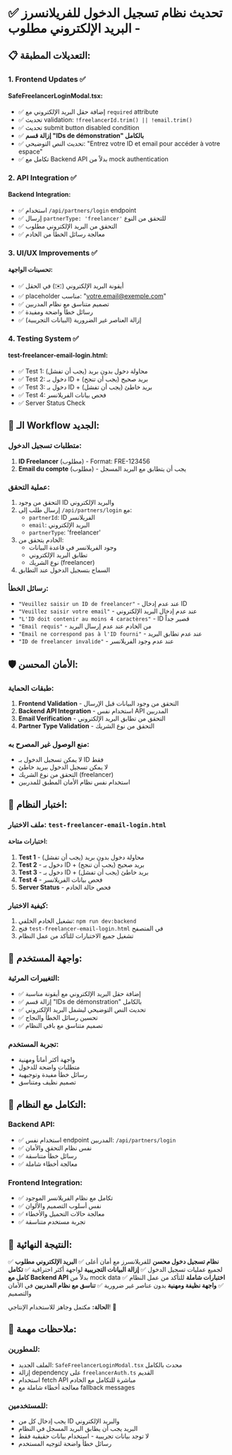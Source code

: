 # ✅ تحديث نظام تسجيل الدخول للفريلانسرز - البريد الإلكتروني مطلوب

## 📋 التعديلات المطبقة:

### 1. **Frontend Updates** ✅

#### **SafeFreelancerLoginModal.tsx:**
- ✅ إضافة حقل البريد الإلكتروني مع `required` attribute
- ✅ تحديث validation: `!freelancerId.trim() || !email.trim()`
- ✅ تحديث submit button disabled condition
- ✅ **إزالة قسم "IDs de démonstration" بالكامل**
- ✅ تحديث النص التوضيحي: "Entrez votre ID et email pour accéder à votre espace"
- ✅ تكامل مع Backend API بدلاً من mock authentication

### 2. **API Integration** ✅

#### **Backend Integration:**
- ✅ استخدام `/api/partners/login` endpoint
- ✅ إرسال `partnerType: 'freelancer'` للتحقق من النوع
- ✅ التحقق من البريد الإلكتروني مطلوب
- ✅ معالجة رسائل الخطأ من الخادم

### 3. **UI/UX Improvements** ✅

#### **تحسينات الواجهة:**
- ✅ أيقونة البريد الإلكتروني (✉️) في الحقل
- ✅ placeholder مناسب: "votre.email@exemple.com"
- ✅ تصميم متناسق مع نظام المدربين
- ✅ رسائل خطأ واضحة ومفيدة
- ✅ إزالة العناصر غير الضرورية (البيانات التجريبية)

### 4. **Testing System** ✅

#### **test-freelancer-email-login.html:**
- ✅ Test 1: محاولة دخول بدون بريد (يجب أن تفشل)
- ✅ Test 2: دخول بـ ID + بريد صحيح (يجب أن تنجح)
- ✅ Test 3: دخول بـ ID + بريد خاطئ (يجب أن تفشل)
- ✅ Test 4: فحص بيانات الفريلانسر
- ✅ Server Status Check

## 🔄 الـ Workflow الجديد:

### **متطلبات تسجيل الدخول:**
1. **ID Freelancer** (مطلوب) - Format: FRE-123456
2. **Email du compte** (مطلوب) - يجب أن يتطابق مع البريد المسجل

### **عملية التحقق:**
1. التحقق من وجود ID والبريد الإلكتروني
2. إرسال طلب إلى `/api/partners/login` مع:
   - `partnerId`: ID الفريلانسر
   - `email`: البريد الإلكتروني
   - `partnerType`: 'freelancer'
3. الخادم يتحقق من:
   - وجود الفريلانسر في قاعدة البيانات
   - تطابق البريد الإلكتروني
   - نوع الشريك (freelancer)
4. السماح بتسجيل الدخول عند التطابق

### **رسائل الخطأ:**
- `"Veuillez saisir un ID de freelancer"` - عند عدم إدخال ID
- `"Veuillez saisir votre email"` - عند عدم إدخال البريد الإلكتروني
- `"L'ID doit contenir au moins 4 caractères"` - ID قصير جداً
- `"Email requis"` - من الخادم عند عدم إرسال البريد
- `"Email ne correspond pas à l'ID fourni"` - عند عدم تطابق البريد
- `"ID de freelancer invalide"` - عند عدم وجود الفريلانسر

## 🛡️ الأمان المحسن:

### **طبقات الحماية:**
1. **Frontend Validation** - التحقق من وجود البيانات قبل الإرسال
2. **Backend API Integration** - استخدام نفس API المدربين
3. **Email Verification** - التحقق من تطابق البريد الإلكتروني
4. **Partner Type Validation** - التحقق من نوع الشريك

### **منع الوصول غير المصرح به:**
- لا يمكن تسجيل الدخول بـ ID فقط
- لا يمكن تسجيل الدخول ببريد خاطئ
- التحقق من نوع الشريك (freelancer)
- استخدام نفس نظام الأمان المطبق للمدربين

## 🧪 اختبار النظام:

### **ملف الاختبار:** `test-freelancer-email-login.html`

#### **اختبارات متاحة:**
1. **Test 1** - محاولة دخول بدون بريد (يجب أن تفشل)
2. **Test 2** - دخول بـ ID + بريد صحيح (يجب أن تنجح)
3. **Test 3** - دخول بـ ID + بريد خاطئ (يجب أن تفشل)
4. **Test 4** - فحص بيانات الفريلانسر
5. **Server Status** - فحص حالة الخادم

### **كيفية الاختبار:**
1. تشغيل الخادم الخلفي: `npm run dev:backend`
2. فتح `test-freelancer-email-login.html` في المتصفح
3. تشغيل جميع الاختبارات للتأكد من عمل النظام

## 📱 واجهة المستخدم:

### **التغييرات المرئية:**
- ✅ إضافة حقل البريد الإلكتروني مع أيقونة مناسبة
- ✅ إزالة قسم "IDs de démonstration" بالكامل
- ✅ تحديث النص التوضيحي ليشمل البريد الإلكتروني
- ✅ تحسين رسائل الخطأ والنجاح
- ✅ تصميم متناسق مع باقي النظام

### **تجربة المستخدم:**
- واجهة أكثر أماناً ومهنية
- متطلبات واضحة للدخول
- رسائل خطأ مفيدة وتوجيهية
- تصميم نظيف ومتناسق

## 🔗 التكامل مع النظام:

### **Backend API:**
- ✅ استخدام نفس endpoint المدربين: `/api/partners/login`
- ✅ نفس نظام التحقق والأمان
- ✅ رسائل خطأ متناسقة
- ✅ معالجة أخطاء شاملة

### **Frontend Integration:**
- ✅ تكامل مع نظام الفريلانسر الموجود
- ✅ نفس أسلوب التصميم والألوان
- ✅ معالجة حالات التحميل والأخطاء
- ✅ تجربة مستخدم متناسقة

## 🎯 النتيجة النهائية:

✅ **نظام تسجيل دخول محسن** للفريلانسرز مع أمان أعلى
✅ **البريد الإلكتروني مطلوب** لجميع عمليات تسجيل الدخول
✅ **إزالة البيانات التجريبية** لواجهة أكثر احترافية
✅ **تكامل كامل مع Backend API** بدلاً من mock data
✅ **اختبارات شاملة** للتأكد من عمل النظام
✅ **واجهة نظيفة ومهنية** بدون عناصر غير ضرورية
✅ **تناسق مع نظام المدربين** في الأمان والتصميم

**الحالة:** مكتمل وجاهز للاستخدام الإنتاجي! 🎉

## 📝 ملاحظات مهمة:

### **للمطورين:**
- الملف الجديد: `SafeFreelancerLoginModal.tsx` محدث بالكامل
- إزالة dependency على `freelancerAuth.ts` القديم
- استخدام fetch API مباشرة للتكامل مع الخادم
- معالجة أخطاء شاملة مع fallback messages

### **للمستخدمين:**
- يجب إدخال كل من ID والبريد الإلكتروني
- البريد يجب أن يطابق البريد المسجل في النظام
- لا توجد بيانات تجريبية - استخدام بيانات حقيقية فقط
- رسائل خطأ واضحة لتوجيه المستخدم
